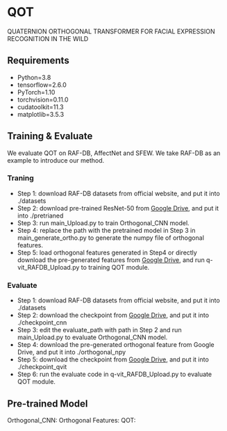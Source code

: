 # QOT
QUATERNION ORTHOGONAL TRANSFORMER FOR FACIAL EXPRESSION RECOGNITION IN THE WILD
## Requirements
- Python=3.8
- tensorflow=2.6.0
- PyTorch=1.10
- torchvision=0.11.0
- cudatoolkit=11.3
- matplotlib=3.5.3

## Training & Evaluate
We evaluate QOT on RAF-DB, AffectNet and SFEW. We take RAF-DB as an example to introduce our method.
### Traning
- Step 1: download RAF-DB datasets from official website, and put it into ./datasets
- Step 2: download pre-trained ResNet-50 from [Google Drive](https://drive.google.com/file/d/1gbaCNiNdpnYEnc9ygdB-u7eEnV5Sd_1c/view?usp=sharing), and put it into ./pretrianed
- Step 3: run main_Upload.py to train Orthogonal_CNN model.
- Step 4: replace the path with the pretrained model in Step 3 in main_generate_ortho.py to generate the numpy file of orthogonal features.
- Step 5: load orthogonal features generated in Step4 or directly download the pre-generated features from [Google Drive](https://drive.google.com/file/d/1MYJm235ZINywXBcZ0Z4nBqT3JUMROoaA/view?usp=sharing), and run q-vit_RAFDB_Upload.py to training QOT module.
### Evaluate
- Step 1: download RAF-DB datasets from official website, and put it into ./datasets
- Step 2: download the checkpoint from [Google Drive](https://drive.google.com/file/d/14pxYAWQCaAdk64xP8A9i2egOVEQ365L_/view?usp=sharing), and put it into ./checkpoint_cnn
- Step 3: edit the evaluate_path with path in Step 2 and run main_Upload.py to evaluate Orthogonal_CNN model.
- Step 4: download the pre-generated orthogonal feature from Google Drive, and put it into ./orthogonal_npy
- Step 5: download the checkpoint from [Google Drive](https://drive.google.com/file/d/1S9nCW4WZSqVKCalwbzCaRzh_Cuz-rqy8/view?usp=sharing), and put it into ./checkpoint_qvit
- Step 6: run the evaluate code in q-vit_RAFDB_Upload.py to evaluate QOT module.

## Pre-trained Model
Orthogonal_CNN:
Orthogonal Features:
QOT:

